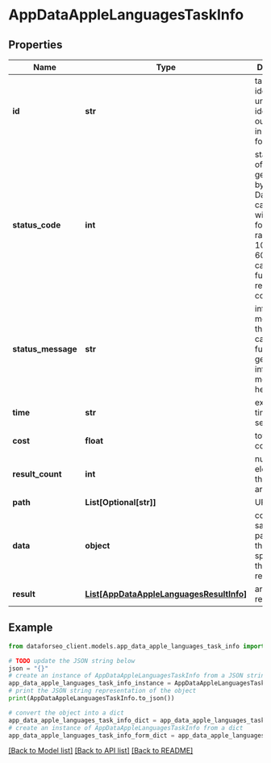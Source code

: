 # AppDataAppleLanguagesTaskInfo


## Properties

Name | Type | Description | Notes
------------ | ------------- | ------------- | -------------
**id** | **str** | task identifier unique task identifier in our system in the UUID format | [optional] 
**status_code** | **int** | status code of the task generated by DataForSEO, can be within the following range: 10000-60000 you can find the full list of the response codes here | [optional] 
**status_message** | **str** | informational message of the task you can find the full list of general informational messages here | [optional] 
**time** | **str** | execution time, seconds | [optional] 
**cost** | **float** | total tasks cost, USD | [optional] 
**result_count** | **int** | number of elements in the result array | [optional] 
**path** | **List[Optional[str]]** | URL path | [optional] 
**data** | **object** | contains the same parameters that you specified in the POST request | [optional] 
**result** | [**List[AppDataAppleLanguagesResultInfo]**](AppDataAppleLanguagesResultInfo.md) | array of results | [optional] 

## Example

```python
from dataforseo_client.models.app_data_apple_languages_task_info import AppDataAppleLanguagesTaskInfo

# TODO update the JSON string below
json = "{}"
# create an instance of AppDataAppleLanguagesTaskInfo from a JSON string
app_data_apple_languages_task_info_instance = AppDataAppleLanguagesTaskInfo.from_json(json)
# print the JSON string representation of the object
print(AppDataAppleLanguagesTaskInfo.to_json())

# convert the object into a dict
app_data_apple_languages_task_info_dict = app_data_apple_languages_task_info_instance.to_dict()
# create an instance of AppDataAppleLanguagesTaskInfo from a dict
app_data_apple_languages_task_info_form_dict = app_data_apple_languages_task_info.from_dict(app_data_apple_languages_task_info_dict)
```
[[Back to Model list]](../README.md#documentation-for-models) [[Back to API list]](../README.md#documentation-for-api-endpoints) [[Back to README]](../README.md)



